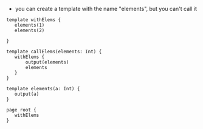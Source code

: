  - you can create a template with the name "elements", but you can't call it

 ```
 template withElems {
	elements(1)
	elements(2)
	
}

template callElems(elements: Int) {
	withElems {
		output(elements)
		elements
	}
}

template elements(a: Int) {
	output(a)
}

page root {
	withElems
}
```